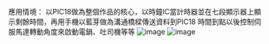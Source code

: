 應用情境： 以PIC18做為整個作品的核心，以時鐘IC當計時器並在七段顯示器上顯示剩餘時間，再用手機以藍芽做為溝通橋樑傳送資料到PIC18 時間到點以後控制伺服馬達轉動角度來啟動電鍋、吐司機等等 
![image](https://github.com/auto-breakfast/auto-breakfast/blob/master/image/1.jpg)
![image](https://github.com/auto-breakfast/auto-breakfast/blob/master/image/2018-11-21%20(2).png)
